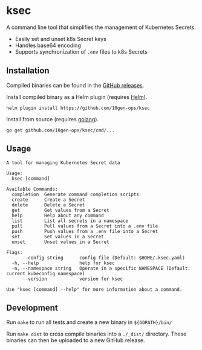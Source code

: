 # ksec

A command line tool that simplifies the management of Kubernetes Secrets.
- Easily set and unset k8s Secret keys
- Handles base64 encoding
- Supports synchronization of `.env` files to k8s Secrets

## Installation

Compiled binaries can be found in the [GitHub releases](https://github.com/10gen-ops/ksec/releases).

Install compiled binary as a Helm plugin (requires [Helm](https://docs.helm.sh/using_helm/#installing-helm)).

    helm plugin install https://github.com/10gen-ops/ksec

Install from source (requires [golang](https://golang.org/doc/install#install)).

    go get github.com/10gen-ops/ksec/cmd/...

## Usage
```
A tool for managing Kubernetes Secret data

Usage:
  ksec [command]

Available Commands:
  completion  Generate command completion scripts
  create      Create a Secret
  delete      Delete a Secret
  get         Get values from a Secret
  help        Help about any command
  list        List all secrets in a namespace
  pull        Pull values from a Secret into a .env file
  push        Push values from a .env file into a Secret
  set         Set values in a Secret
  unset       Unset values in a Secret

Flags:
      --config string      config file (Default: $HOME/.ksec.yaml)
  -h, --help               help for ksec
  -n, --namespace string   Operate in a specific NAMESPACE (Default: current kubeconfig namespace)
      --version            version for ksec

Use "ksec [command] --help" for more information about a command.
```

## Development

Run `make` to run all tests and create a new binary in `${GOPATH}/bin/`

Run `make dist` to cross compile binaries into a `./_dist/` directory. These binaries can then be uploaded to a new GitHub release.
